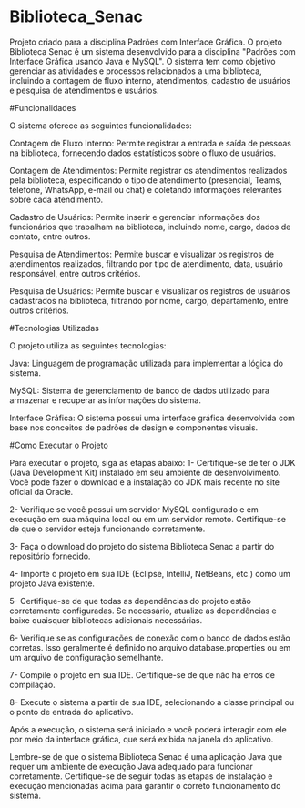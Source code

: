 # Biblioteca_Senac
Projeto criado para a disciplina Padrões com Interface Gráfica.
O projeto Biblioteca Senac é um sistema desenvolvido para a disciplina "Padrões com Interface Gráfica usando Java e MySQL". O sistema tem como objetivo gerenciar as atividades e processos relacionados a uma biblioteca, incluindo a contagem de fluxo interno, atendimentos, cadastro de usuários e pesquisa de atendimentos e usuários.

#Funcionalidades

O sistema oferece as seguintes funcionalidades:

Contagem de Fluxo Interno: Permite registrar a entrada e saída de pessoas na biblioteca, fornecendo dados estatísticos sobre o fluxo de usuários.

Contagem de Atendimentos: Permite registrar os atendimentos realizados pela biblioteca, especificando o tipo de atendimento (presencial, Teams, telefone, WhatsApp, e-mail ou chat) e coletando informações relevantes sobre cada atendimento.

Cadastro de Usuários: Permite inserir e gerenciar informações dos funcionários que trabalham na biblioteca, incluindo nome, cargo, dados de contato, entre outros.

Pesquisa de Atendimentos: Permite buscar e visualizar os registros de atendimentos realizados, filtrando por tipo de atendimento, data, usuário responsável, entre outros critérios.

Pesquisa de Usuários: Permite buscar e visualizar os registros de usuários cadastrados na biblioteca, filtrando por nome, cargo, departamento, entre outros critérios.

#Tecnologias Utilizadas

O projeto utiliza as seguintes tecnologias:

Java: Linguagem de programação utilizada para implementar a lógica do sistema.

MySQL: Sistema de gerenciamento de banco de dados utilizado para armazenar e recuperar as informações do sistema.

Interface Gráfica: O sistema possui uma interface gráfica desenvolvida com base nos conceitos de padrões de design e componentes visuais.

#Como Executar o Projeto

Para executar o projeto, siga as etapas abaixo:
1- Certifique-se de ter o JDK (Java Development Kit) instalado em seu ambiente de desenvolvimento. Você pode fazer o download e a instalação do JDK mais recente no site oficial da Oracle.

2- Verifique se você possui um servidor MySQL configurado e em execução em sua máquina local ou em um servidor remoto. Certifique-se de que o servidor esteja funcionando corretamente.

3- Faça o download do projeto do sistema Biblioteca Senac a partir do repositório fornecido.

4- Importe o projeto em sua IDE (Eclipse, IntelliJ, NetBeans, etc.) como um projeto Java existente.

5- Certifique-se de que todas as dependências do projeto estão corretamente configuradas. Se necessário, atualize as dependências e baixe quaisquer bibliotecas adicionais necessárias.

6- Verifique se as configurações de conexão com o banco de dados estão corretas. Isso geralmente é definido no arquivo database.properties ou em um arquivo de configuração semelhante.

7- Compile o projeto em sua IDE. Certifique-se de que não há erros de compilação.

8- Execute o sistema a partir de sua IDE, selecionando a classe principal ou o ponto de entrada do aplicativo.

Após a execução, o sistema será iniciado e você poderá interagir com ele por meio da interface gráfica, que será exibida na janela do aplicativo.

Lembre-se de que o sistema Biblioteca Senac é uma aplicação Java que requer um ambiente de execução Java adequado para funcionar corretamente. Certifique-se de seguir todas as etapas de instalação e execução mencionadas acima para garantir o correto funcionamento do sistema.
